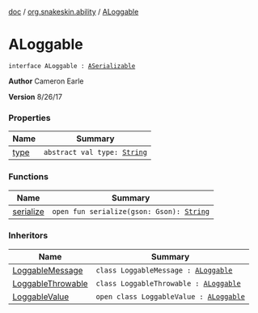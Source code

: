 [doc](../../index.md) / [org.snakeskin.ability](../index.md) / [ALoggable](./index.md)

# ALoggable

`interface ALoggable : `[`ASerializable`](../-a-serializable/index.md)

**Author**
Cameron Earle

**Version**
8/26/17

### Properties

| Name | Summary |
|---|---|
| [type](type.md) | `abstract val type: `[`String`](https://kotlinlang.org/api/latest/jvm/stdlib/kotlin/-string/index.html) |

### Functions

| Name | Summary |
|---|---|
| [serialize](serialize.md) | `open fun serialize(gson: Gson): `[`String`](https://kotlinlang.org/api/latest/jvm/stdlib/kotlin/-string/index.html) |

### Inheritors

| Name | Summary |
|---|---|
| [LoggableMessage](../../org.snakeskin.logging/-loggable-message/index.md) | `class LoggableMessage : `[`ALoggable`](./index.md) |
| [LoggableThrowable](../../org.snakeskin.logging/-loggable-throwable/index.md) | `class LoggableThrowable : `[`ALoggable`](./index.md) |
| [LoggableValue](../../org.snakeskin.logging/-loggable-value/index.md) | `open class LoggableValue : `[`ALoggable`](./index.md) |
